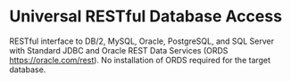 # Universal RESTful Database Access
RESTful interface to DB/2, MySQL, Oracle, PostgreSQL, and SQL Server with Standard JDBC and Oracle REST Data Services (ORDS https://oracle.com/rest). No installation of ORDS required for the target database.
